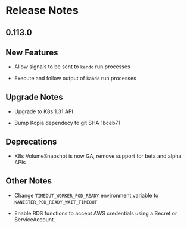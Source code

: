 # Release Notes

## 0.113.0

## New Features

<!-- releasenotes/notes/pre-release-0.113.0-6e4df1d2b04b3ca7.yaml @ b'1192d1c3f45919b85fee014d95ac5dcf5038c4be' -->
* Allow signals to be sent to `kando` run processes

<!-- releasenotes/notes/pre-release-0.113.0-6e4df1d2b04b3ca7.yaml @ b'1192d1c3f45919b85fee014d95ac5dcf5038c4be' -->
* Execute and follow output of `kando` run processes

## Upgrade Notes

<!-- releasenotes/notes/pre-release-0.113.0-6e4df1d2b04b3ca7.yaml @ b'1192d1c3f45919b85fee014d95ac5dcf5038c4be' -->
* Upgrade to K8s 1.31 API

<!-- releasenotes/notes/pre-release-0.113.0-6e4df1d2b04b3ca7.yaml @ b'1192d1c3f45919b85fee014d95ac5dcf5038c4be' -->
* Bump Kopia dependecy to git SHA 1bceb71

## Deprecations

<!-- releasenotes/notes/pre-release-0.113.0-6e4df1d2b04b3ca7.yaml @ b'1192d1c3f45919b85fee014d95ac5dcf5038c4be' -->
* K8s VolumeSnapshot is now GA, remove support for beta and alpha APIs

## Other Notes

<!-- releasenotes/notes/pre-release-0.113.0-6e4df1d2b04b3ca7.yaml @ b'1192d1c3f45919b85fee014d95ac5dcf5038c4be' -->
* Change `TIMEOUT_WORKER_POD_READY` environment variable to `KANISTER_POD_READY_WAIT_TIMEOUT`

<!-- releasenotes/notes/rds-credentials-1fa9817a21a2d80a.yaml @ b'c4534cdbb7167c6f854c4d7915dd22483f9486f9' -->
* Enable RDS functions to accept AWS credentials using a Secret or ServiceAccount.
